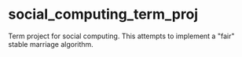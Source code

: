 # social_computing_term_proj
Term project for social computing.  This attempts to implement a "fair" stable marriage algorithm.

